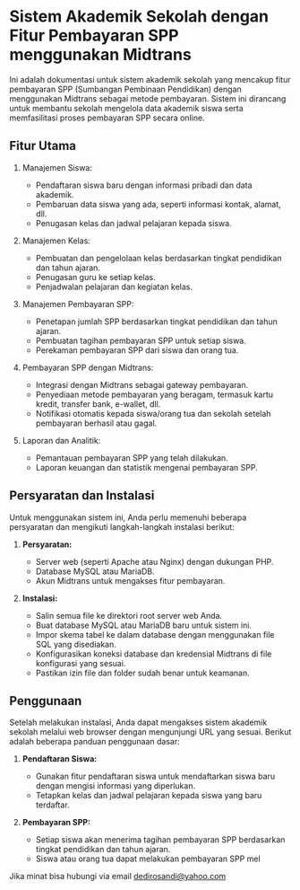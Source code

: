 # Sistem Akademik Sekolah dengan Fitur Pembayaran SPP menggunakan Midtrans

Ini adalah dokumentasi untuk sistem akademik sekolah yang mencakup fitur pembayaran SPP (Sumbangan Pembinaan Pendidikan) dengan menggunakan Midtrans sebagai metode pembayaran. Sistem ini dirancang untuk membantu sekolah mengelola data akademik siswa serta memfasilitasi proses pembayaran SPP secara online.

## Fitur Utama

1. Manajemen Siswa:
   - Pendaftaran siswa baru dengan informasi pribadi dan data akademik.
   - Pembaruan data siswa yang ada, seperti informasi kontak, alamat, dll.
   - Penugasan kelas dan jadwal pelajaran kepada siswa.

2. Manajemen Kelas:
   - Pembuatan dan pengelolaan kelas berdasarkan tingkat pendidikan dan tahun ajaran.
   - Penugasan guru ke setiap kelas.
   - Penjadwalan pelajaran dan kegiatan kelas.

3. Manajemen Pembayaran SPP:
   - Penetapan jumlah SPP berdasarkan tingkat pendidikan dan tahun ajaran.
   - Pembuatan tagihan pembayaran SPP untuk setiap siswa.
   - Perekaman pembayaran SPP dari siswa dan orang tua.

4. Pembayaran SPP dengan Midtrans:
   - Integrasi dengan Midtrans sebagai gateway pembayaran.
   - Penyediaan metode pembayaran yang beragam, termasuk kartu kredit, transfer bank, e-wallet, dll.
   - Notifikasi otomatis kepada siswa/orang tua dan sekolah setelah pembayaran berhasil atau gagal.

5. Laporan dan Analitik:
   - Pemantauan pembayaran SPP yang telah dilakukan.
   - Laporan keuangan dan statistik mengenai pembayaran SPP.

## Persyaratan dan Instalasi

Untuk menggunakan sistem ini, Anda perlu memenuhi beberapa persyaratan dan mengikuti langkah-langkah instalasi berikut:

1. **Persyaratan:**
   - Server web (seperti Apache atau Nginx) dengan dukungan PHP.
   - Database MySQL atau MariaDB.
   - Akun Midtrans untuk mengakses fitur pembayaran.

2. **Instalasi:**
   - Salin semua file ke direktori root server web Anda.
   - Buat database MySQL atau MariaDB baru untuk sistem ini.
   - Impor skema tabel ke dalam database dengan menggunakan file SQL yang disediakan.
   - Konfigurasikan koneksi database dan kredensial Midtrans di file konfigurasi yang sesuai.
   - Pastikan izin file dan folder sudah benar untuk keamanan.

## Penggunaan

Setelah melakukan instalasi, Anda dapat mengakses sistem akademik sekolah melalui web browser dengan mengunjungi URL yang sesuai. Berikut adalah beberapa panduan penggunaan dasar:

1. **Pendaftaran Siswa:**
   - Gunakan fitur pendaftaran siswa untuk mendaftarkan siswa baru dengan mengisi informasi yang diperlukan.
   - Tetapkan kelas dan jadwal pelajaran kepada siswa yang baru terdaftar.

2. **Pembayaran SPP:**
   - Setiap siswa akan menerima tagihan pembayaran SPP berdasarkan tingkat pendidikan dan tahun ajaran.
   - Siswa atau orang tua dapat melakukan pembayaran SPP mel


Jika minat bisa hubungi via email dedirosandi@yahoo.com

